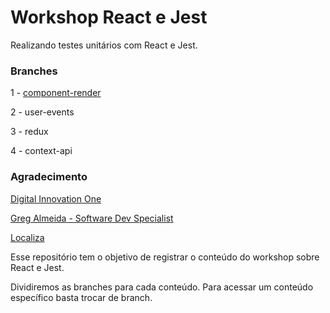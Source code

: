 # Workshop React e Jest

Realizando testes unitários com React e Jest.

### Branches

1 - [component-render](./components)

2 - user-events

3 - redux

4 - context-api

### Agradecimento

[Digital Innovation One](https://web.digitalinnovation.one/)

[Greg Almeida - Software Dev Specialist](https://github.com/sephh)

[Localiza](https://www.localiza.com/brasil/pt-br)

Esse repositório tem o objetivo de registrar o conteúdo do workshop sobre React e Jest.

Dividiremos as branches para cada conteúdo. Para acessar um conteúdo específico basta trocar de branch.



